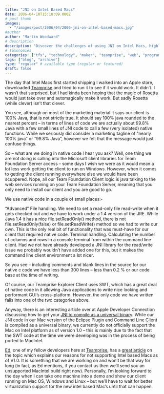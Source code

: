 ```yaml
---
title: "JNI on Intel Based Macs"
date: 2006-04-10T15:18:09.000Z
# post thumb
images:
  - "/images/post/2006/04/2006-jni-on-intel-based-macs.jpg"
#author
author: "Martin Woodward"
# description
description: "Discover the challenges of using JNI on Intel Macs, highlighting the nuances of Java and native code integration for seamless functionality."
# Taxonomies
categories: ["tfs", "technology", "maker", "teamprise", "web", "programming", "personal"]
tags: ["blog", "archive"]
type: "regular" # available type (regular or featured)
draft: false
---
```

The day that Intel Macs first started shipping I walked into an Apple store, downloaded [Teamprise](http://www.teamprise.com/) and tried to run it to see if it would work.  It didn’t.  I wasn’t that surprised, but I had kinda been hoping that the magic of Rosetta would just take over and automagically make it work.  But sadly Rosetta (while clever) isn’t that clever.

You see, although on most of the marketing material it says our client is 100% Java, that is not strictly true.  It should say 100% java rounded to the nearest percent – in terms of lines of code we are actually about 99.8% Java with a few small lines of JNI code to call a few (very isolated) native functions.  While we seriously did consider a marketing tagline of “nearly 100% java” or “99.8% Java”, however we felt that the message would just confuse things.

So – what are we doing in native code I hear you ask?  Well, one thing we are not doing is calling into the Microsoft client libraries for Team Foundation Server access – some days I wish we were as it would mean a lot less work getting the client to run on Windows.  However, when it comes to getting the client running everywhere else we would have been scuppered.  Nope, all our Team Foundation Client logic is java talking to the web services running on your Team Foundation Server, meaning that you only need to install our client and you are good to go.

We use native code in a couple of small places:-

“Advanced” File handling.  We need to set a read-only file read-write when it gets checked out and we have to work under a 1.4 version of the JRE.  While Java 1.4 it has a nice file.setReadOnly() method, there is not file.setReadOnly(false) or file.setReadWrite() method so we had to write our own.  This is the only real bit of functionality that was must-have for our client that required native code.
Terminal handling.  Calculating the number of columns and rows in a console terminal from within the command line client.  Had we not have already developed a JNI library for the read/write issue we probably wouldn’t have added one for this, but it makes the command line client environment a lot nicer.

So you see – including comments and blank lines in the source for our native c code we have less than 300 lines – less than 0.2 % or our code base at the time of writing.

Of course, our Teamprise Explorer Client uses SWT, which has a great deal of native code in it allowing Java applications to write nice looking and performant GUI’s cross-platform.  However, the only code we have written falls into one of the two categories above.

Anyway, there is an interesting article over at Apple Developer Connection discussing how to get your [JNI to compile as a universal binary](http://developer.apple.com/java/jniuniversal.html).  While our JNI code in our Mac version of the Eclipse Plugin and Command Line Client is compiled as a universal binary, we currently do not officially support the Mac on Intel platform as of version 1.0 – this is mainly due to the fact that the SWT code at the time we were developing was in the process of being ported to MacIntel.  

[Ed](http://www.edwardthomson.com/blog/), one of my fellow developers here at [Teamprise](http://www.teamprise.com/), has a [great article](http://www.edwardthomson.com/blog/2006/04/teamprise_on_intel_os_x.html) on the topic which explains our reasons for not supporting Intel based Macs as of V1.0.  It is something that we are working on and won’t be that way for long (in fact, as Ed mentions, if you contact us then we’ll send you an unsupported MacIntel build right now).  Personally, I’m looking forward to the day when I can take one machine into a demo and show our client running on Mac OS, Windows and Linux – but we’ll have to wait for better virtualization support for the new intel based Mac’s until that can happen.